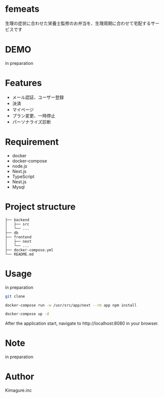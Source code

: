# femeats

生理の症状に合わせた栄養士監修のお弁当を、生理周期に合わせて宅配するサービスです

# DEMO

in preparation

# Features

- メール認証、ユーザー登録
- 決済
- マイページ
- プラン変更、一時停止
- パーソナライズ診断

# Requirement

- docker
- docker-compose
- node.js
- Next.js
- TypeScript
- Nest.js
- Mysql

# Project structure

```
├── backend
│   ├── src
│   └── ...
├── db
├── frontend
│   ├── next
│   └── ...
├── docker-compose.yml
└── README.md
```

# Usage

in preparation

```bash
git clone
```

```bash
docker-compose run -w /usr/src/app/next --rm app npm install
```

```bash
docker-compose up -d
```

After the application start, navigate to http://localhost:8080 in your browser.

# Note

in preparation

# Author

Kimagure.inc
